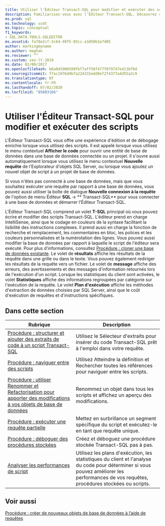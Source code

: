 ```yaml
---
title: Utiliser l'Éditeur Transact-SQL pour modifier et exécuter des scripts
description: Familiarisez-vous avec l’Éditeur Transact-SQL. Découvrez comment ouvrir l’éditeur, consulter les informations affichées sur ses volets et afficher les ressources sur ses fonctionnalités.
ms.prod: sql
ms.technology: ssdt
ms.topic: conceptual
f1_keywords:
- SQL.DATA.TOOLS.SQLEDITOR
ms.assetid: fa78e2cf-3c64-49f5-93cc-a3d50b1e7d05
author: markingmyname
ms.author: maghan
ms.reviewer: “”
ms.custom: seo-lt-2019
ms.date: 02/09/2017
ms.openlocfilehash: b6a045900509fbf7aff58f477f079747e413bf0d
ms.sourcegitcommit: f7ac1976d4bfa224332edd9ef2f4377a4d55a2c9
ms.translationtype: HT
ms.contentlocale: fr-FR
ms.lasthandoff: 07/02/2020
ms.locfileid: "85883166"
---
```

# <a name="use-transact-sql-editor-to-edit-and-execute-scripts"></a>Utiliser l'Éditeur Transact-SQL pour modifier et exécuter des scripts

L'Éditeur Transact\-SQL vous offre une expérience d'édition et de débogage enrichie lorsque vous utilisez des scripts. Il est appelé lorsque vous utilisez le menu contextuel **Afficher le code** pour ouvrir une entité de base de données dans une base de données connectée ou un projet. Il s'ouvre aussi automatiquement lorsque vous utilisez le menu contextuel **Nouvelle requête** de l'Explorateur d'objets SQL Server, ou lorsque vous ajoutez un nouvel objet de script à un projet de base de données.  
  
Si vous n'êtes pas connecté à une base de données, mais que vous souhaitez exécuter une requête par rapport à une base de données, vous pouvez aussi utiliser la boîte de dialogue **Nouvelle connexion à la requête** de l'option de menu Éditeur **SQL** -> ** Transact\-SQL** pour vous connecter à une base de données et démarrer l'Éditeur Transact\-SQL.  
  
L'Éditeur Transact\-SQL comprend un volet **T-SQL** principal où vous pouvez écrire et modifier des scripts Transact\-SQL. L'éditeur prend en charge IntelliSense, ainsi que le codage en couleurs de la syntaxe facilitant la lisibilité des instructions complexes. Il prend aussi en charge la fonction de recherche et remplacement, les commentaires en bloc, les polices et les couleurs personnalisées et la numérotation des lignes. Vous pouvez aussi modifier la base de données par rapport à laquelle le script de l'éditeur sera exécuté. Pour plus d’informations, consultez [Procédure : cloner une base de données existante](../ssdt/how-to-clone-an-existing-database.md). Le volet de **résultats** affiche les résultats de la requête dans une grille ou dans le texte. Vous pouvez également rediriger les résultats de la requête vers un fichier. Le volet de **message** affiche des erreurs, des avertissements et des messages d'information retournés lors de l'exécution d'un script. Lorsque les statistiques du client sont activées, le volet **Statistiques** affiche des informations regroupées par catégorie sur l'exécution de la requête. Le volet **Plan d'exécution** affiche les méthodes d'extraction de données choisies par SQL Server, ainsi que le coût d'exécution de requêtes et d'instructions spécifiques.  
  
## <a name="in-this-section"></a>Dans cette section  
  
|Rubrique|Description|  
|---------|---------------|  
|[Procédure : structurer et ajouter des extraits de code à un script Transact-SQL](../ssdt/how-to-outline-and-add-snippets-to-transact-sql-script.md)|Utilisez le Sélecteur d'extraits pour insérer du code Transact\-SQL prêt à l'emploi dans votre requête.|  
|[Procédure : naviguer entre des scripts](../ssdt/how-to-navigate-between-scripts.md)|Utilisez Atteindre la définition et Rechercher toutes les références pour naviguer entre les scripts.|  
|[Procédure : utiliser Renommer et Refactorisation pour apporter des modifications à vos objets de base de données](../ssdt/how-to-use-rename-and-refactoring-to-make-changes-to-your-database-objects.md)|Renommez un objet dans tous les scripts et affichez un aperçu des modifications.|  
|[Procédure : exécuter une requête partielle](../ssdt/how-to-execute-a-partial-query.md)|Mettez en surbrillance un segment spécifique du script et exécutez-le en tant que requête unique.|  
|[Procédure : déboguer des procédures stockées](../ssdt/how-to-debug-stored-procedures.md)|Créez et déboguez une procédure stockée Transact\-SQL pas à pas.|  
|[Analyser les performances de script](../ssdt/analyze-script-performance.md)|Utilisez les plans d'exécution, les statistiques du client et l'analyse du code pour déterminer si vous pouvez améliorer les performances de vos requêtes, procédures stockées ou scripts.|  
  
## <a name="see-also"></a>Voir aussi

[Procédure : créer de nouveaux objets de base de données à l’aide de requêtes](../ssdt/how-to-create-new-database-objects-using-queries.md)